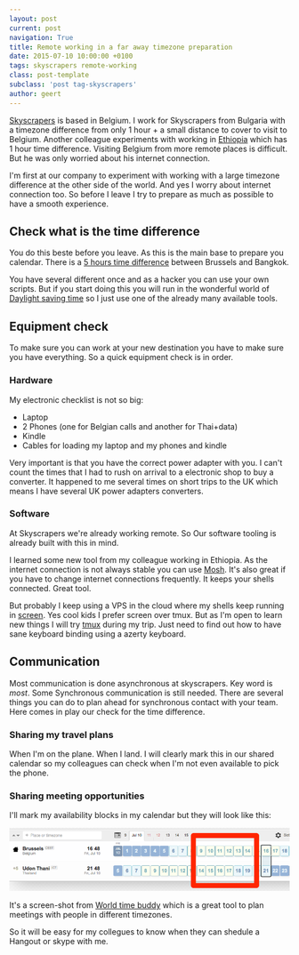 ```yaml
---
layout: post
current: post
navigation: True
title: Remote working in a far away timezone preparation
date: 2015-07-10 10:00:00 +0100
tags: skyscrapers remote-working
class: post-template
subclass: 'post tag-skyscrapers'
author: geert
---
```


[Skyscrapers](http://skyscrapers.eu) is based in Belgium. I work for Skyscrapers from Bulgaria with a timezone difference from only 1 hour + a small distance to cover to visit to Belgium. Another colleague experiments with working in [Ethiopia](https://twitter.com/mattiasgees/status/618106951436779520) which has 1 hour time difference. Visiting Belgium from more remote places is difficult. But he was only worried about his internet connection.

I'm first at our company to experiment with working with a large timezone difference at the other side of the world. And yes I worry about internet connection too. So before I leave I try to prepare as much as possible to have a smooth experience.

## Check what is the time difference

You do this beste before you leave. As this is the main base to prepare you calendar. There is a [5 hours time difference](http://www.timeanddate.com/worldclock/converted.html?iso=20150709T00&p1=48&p2=28) between Brussels and Bangkok.

You have several different once and as a hacker you can use your own scripts. But if you start doing this you will run in the wonderful world of [Daylight saving time](https://www.youtube.com/watch?v=84aWtseb2-4) so I just use one of the already many available tools.

## Equipment check

To make sure you can work at your new destination you have to make sure you have everything. So a quick equipment check is in order.

### Hardware

My electronic checklist is not so big: 

* Laptop
* 2 Phones (one for Belgian calls and another for Thai+data)
* Kindle
* Cables for loading my laptop and my phones and kindle

Very important is that you have the correct power adapter with you. I can't count the times that I had to rush on arrival to a electronic shop to buy a converter. It happened to me several times on short trips to the UK which means I have several UK power adapters converters.  

### Software

At Skyscrapers we're already working remote. So Our software tooling is already built with this in mind.

I learned some new tool from my colleague working in Ethiopia. As the internet connection is not always stable you can use [Mosh](https://mosh.mit.edu). It's also great if you have to change internet connections frequently. It keeps your shells connected. Great tool.

But probably I keep using a VPS in the cloud where my shells keep running in [screen](https://www.gnu.org/software/screen/). Yes cool kids I prefer screen over tmux. But as I'm open to learn new things I will try [tmux](https://tmux.github.io) during my trip. Just need to find out how to have sane keyboard binding using a azerty keyboard.

## Communication

Most communication is done asynchronous at skyscrapers. Key word is *most*. Some Synchronous communication is still needed. There are several things you can do to plan ahead for synchronous contact with your team. Here comes in play our check for the time difference.

###  Sharing my travel plans

When I'm on the plane. When I land. I will clearly mark this in our shared calendar so my colleagues can check when I'm not even available to pick the phone.

### Sharing meeting opportunities


I'll mark my availability blocks in my calendar but they will look like this:


![image](/assets/images/time_converter.png)

It's a screen-shot from [World time buddy](http://www.worldtimebuddy.com) which is a great tool to plan meetings with people in different timezones.

So it will be easy for my collegues to know when they can shedule a Hangout or skype with me.
